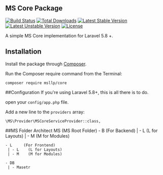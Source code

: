 ## MS Core Package
[![Build Status](https://travis-ci.org/msllp/core.png?branch=master)](https://www.millionsllp.com)
[![Total Downloads](https://poser.pugx.org/msllp/core/downloads.png)](https://www.millionsllp.com)
[![Latest Stable Version](https://poser.pugx.org/msllp/core/v/stable)](https://www.millionsllp.com)
[![Latest Unstable Version](https://poser.pugx.org/msllp/core/v/unstable)](https://www.millionsllp.com)
[![License](https://poser.pugx.org/msllp/core/license)](https://www.millionsllp.com)

A simple MS Core implementation for Laravel 5.8 +.

## Installation

Install the package through [Composer](http://getcomposer.org/). 

Run the Composer require command from the Terminal:

    composer require msllp/core
 
##Configuration
If you're using Laravel 5.8+, this is all there is to do. 

open your `config/app.php` file.

Add a new line to the `providers` array:
    
    \MS\Provider\MSCoreServiceProvider::class,
    
##MS Folder Architect
    MS      (MS Root Folder)
    - B     (For Backend)
     | - L    (L for Layouts)
     | - M    (M for Modules)
    
    - L     (For Frontend)
     | - L    (L for Layouts)
     | - M    (M for Modules)
    
    - DB
     | - Masetr